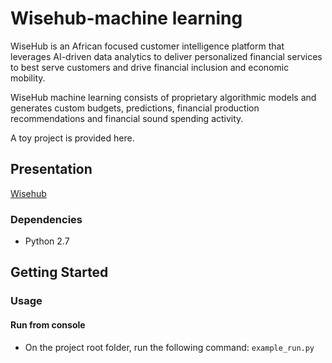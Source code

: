# Wisehub-machine learning

WiseHub is an African focused customer intelligence platform that leverages AI-driven data analytics to deliver personalized financial services to best serve customers and drive financial inclusion and economic mobility.

WiseHub machine learning consists of proprietary algorithmic models and generates custom budgets, predictions, financial production recommendations and financial sound spending activity.

A toy project is provided here.

## Presentation
[Wisehub](https://github.com/j2k850/wisehub-server/blob/master/Wisehub.pdf)

### Dependencies

* Python 2.7

## Getting Started

### Usage

#### Run from console
* On the project root folder, run the following command: `example_run.py`
